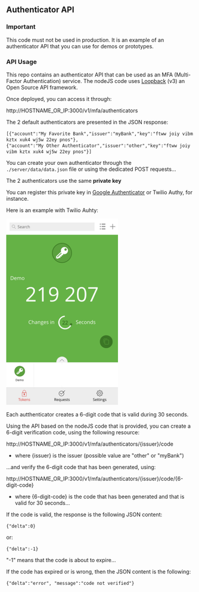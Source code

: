 ## Authenticator API

### Important
This code must not be used in production. It is an example of an authenticator API that you can use for demos or prototypes.

### API Usage

This repo contains an authenticator API that can be used as an MFA (Multi-Factor Authentication) service.
The nodeJS code uses [Loopback](https://loopback.io/doc/index.html) (v3) an Open Source API framework.

Once deployed, you can access it through:

http://HOSTNAME_OR_IP:3000/v1/mfa/authenticators

The 2 default authenticators are presented in the JSON response:

```
[{"account":"My Favorite Bank","issuer":"myBank","key":"ftww joiy vibm kztx xuk4 wj5w 22ey pnos"},
{"account":"My Other Authenticator","issuer":"other","key":"ftww joiy vibm kztx xuk4 wj5w 22ey pnos"}]
```

You can create your own authenticator through the ```./server/data/data.json``` file or using the dedicated POST requests...

The 2 authenticators use the same **private key** 

You can register this private key in [Google Authenticator](https://play.google.com/store/apps/details?id=com.google.android.apps.authenticator2&hl=en&gl=US) or Twilio Authy, for instance.

Here is an example with Twilio Auhty:

<img src="./pictures/_1.png" width="300">

Each autthenticator creates a 6-digit code that is valid during 30 seconds.

Using the API based on the nodeJS code that is provided, you can create a 6-digit verification code, using the following resource:

http://HOSTNAME_OR_IP:3000/v1/mfa/authenticators/{issuer}/code

- where {issuer} is the issuer (possible value are "other" or "myBank")

...and verify the 6-digit code that has been generated, using:

http://HOSTNAME_OR_IP:3000/v1/mfa/authenticators/{issuer}/code/{6-digit-code}

- where {6-digit-code} is the code that has been generated and that is valid for 30 seconds...

If the code is valid, the response is the following JSON content:

```
{"delta":0}
```
or:
```
{"delta":-1}
```
"-1" means that the code is about to expire...

If the code has expired or is wrong, then the JSON content is the following:

```
{"delta":"error", "message":"code not verified"}
```
